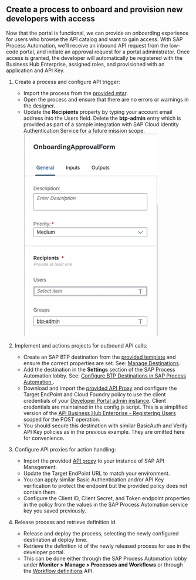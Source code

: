 ## Create a process to onboard and provision new developers with access
Now that the portal is functional, we can provide an onboarding experience for users who browse the API catalog and want to gain access. With SAP Process Automation, we'll receive an inbound API request from the low-code portal, and initiate an approval request for a portal administrator. Once access is granted, the developer will automatically be registered with the Business Hub Enterprise, assigned roles, and provisioned with an application and API Key. 

1. Create a process and configure API trigger:
    * Import the process from the [provided mtar](https://github.com/SAP-samples/btp-create-api-integrations/blob/low-code-dev-portal/Developer_Onboarding.mtar).
    * Open the process and ensure that there are no errors or warnings in the designer.
    * Update the **Recipients** property by typing your account email address into the Users field. Delete the **btp-admin** entry which is provided as part of a sample integration with SAP Cloud Identity Authentication Service for a future mission scope.
      ![Update recipients](./img/recipientGroups.png)
    
2. Implement and actions projects for outbound API calls:
    * Create an SAP BTP destination from the [provided template](https://github.com/SAP-samples/btp-create-api-integrations/blob/low-code-dev-portal/LCDevPortal_Reg.destination.txt) and ensure the correct properties are set. See: [Manage Destinations](https://help.sap.com/docs/PROCESS_AUTOMATION/a331c4ef0a9d48a89c779fd449c022e7/0fb074dff1644f2abb047175a9dfd0c1.html?q=destination&locale=en-US).
    * Add the destination in the **Settings** section of the SAP Process Automation lobby. See: [Configure BTP Destinations in SAP Process Automation
](https://developers.sap.com/tutorials/spa-create-destination.html).
    * Download and import the [provided API Proxy](https://github.com/SAP-samples/btp-create-api-integrations/blob/low-code-dev-portal/DevPortal_RegisteringUsers_CF.zip) and configure the Target EndPoint and Cloud Foundry policy to use the client credentials of your [Developer Portal admin instance](https://github.com/SAP-samples/btp-create-api-integrations/blob/main/01-GettingStartedGuide/01-05-Create-service-instances.md#create-a-service-instance-for-developer-portal-api-access). Client credentials are maintained in the config.js script. This is a simplified version of the [API Business Hub Enterprise - Registering Users](https://api.sap.com/api/DevPortal_RegisteringUsers_CF/overview) scoped for the POST operation.
    * You should secure this destination with similar BasicAuth and Verify API Key policies as in the previous example. They are omitted here for convenience.
3. Configure API proxies for action handling:
    * Import the provided [API proxy](https://github.com/SAP-samples/btp-create-api-integrations/blob/low-code-dev-portal/Workflow_Instance_API.zip) to your instance of SAP API Management.
    * Update the Target EndPoint URL to match your environment.
    * You can apply similar Basic Authentication and/or API Key verification to protect the endpoint but the provided policy does not contain them.
    * Configure the Client ID, Client Secret, and Token endpoint properties in the policy from the values in the SAP Process Automation service key you saved previously.  
4. Release process and retrieve definition id
    * Release and deploy the process, selecting the newly configured destination at deploy time.
    * Retrieve the definition id of the newly released process for use in the developer portal.
    * This can be done either through the SAP Process Automation lobby under **Monitor > Manage > Processes and Workflows** or through the [Workflow definitions](https://api.sap.com/api/SAP_CP_Workflow_CF/resource) API.
